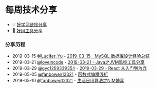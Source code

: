 # 每周技术分享

* 💡 [好学习链接分享](good-study.md)
* 🚀 [好用工具分享](good-util.md)

### 分享历程

* 2019-03-15  [@Lucifer_Yu](https://my.oschina.net/u/920698)     -  [2019-03-15 - MySQL 数据库设计经验总结](https://my.oschina.net/u/920698/blog/3022075)
* 2019-03-21  [@loveincode](https://github.com/loveincode)       -  [2019-03-21 - Java之JVM监控工具分享](https://github.com/tianxianpei/tech-share-weekly/blob/master/article/2019-03-21%20-%20Java%E4%B9%8BJVM%E7%9B%91%E6%8E%A7%E5%B7%A5%E5%85%B7%E5%88%86%E4%BA%AB.md)
* 2019-03-29  [@gyc1299339354](https://github.com/gyc1299339354) -  [2019-03-29 - React 从入门到放弃](https://github.com/tianxianpei/tech-share-weekly/blob/master/article/2019-03-29%20-%20React_start_to_giveup.md)
* 2019-05-05 [@fanbowen12321](https://github.com/fanbowen12321) -  [函数式编程浅析](https://www.cnblogs.com/fbw-gxy/p/10812331.html)
* 2019-05-10 [@fanbowen12321](https://github.com/fanbowen12321) -  [生活日用算法之NIM博弈](https://www.cnblogs.com/fbw-gxy/p/10844129.html)
